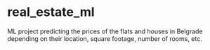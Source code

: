 # real_estate_ml
ML project predicting the prices of the flats and houses in Belgrade depending on their location, square footage, number of rooms, etc.
